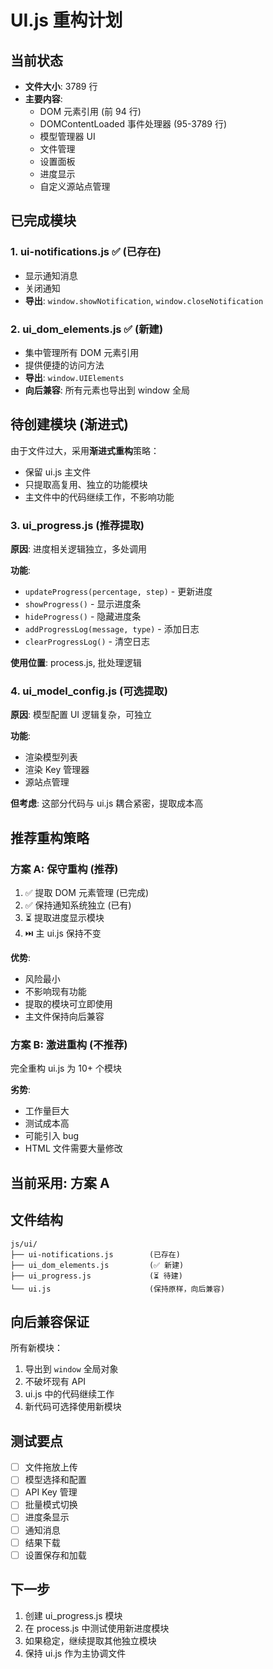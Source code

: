 # UI.js 重构计划

## 当前状态
- **文件大小**: 3789 行
- **主要内容**:
  - DOM 元素引用 (前 94 行)
  - DOMContentLoaded 事件处理器 (95-3789 行)
  - 模型管理器 UI
  - 文件管理
  - 设置面板
  - 进度显示
  - 自定义源站点管理

## 已完成模块

### 1. ui-notifications.js ✅ (已存在)
- 显示通知消息
- 关闭通知
- **导出**: `window.showNotification`, `window.closeNotification`

### 2. ui_dom_elements.js ✅ (新建)
- 集中管理所有 DOM 元素引用
- 提供便捷的访问方法
- **导出**: `window.UIElements`
- **向后兼容**: 所有元素也导出到 window 全局

## 待创建模块 (渐进式)

由于文件过大，采用**渐进式重构**策略：
- 保留 ui.js 主文件
- 只提取高复用、独立的功能模块
- 主文件中的代码继续工作，不影响功能

### 3. ui_progress.js (推荐提取)
**原因**: 进度相关逻辑独立，多处调用

**功能**:
- `updateProgress(percentage, step)` - 更新进度
- `showProgress()` - 显示进度条
- `hideProgress()` - 隐藏进度条
- `addProgressLog(message, type)` - 添加日志
- `clearProgressLog()` - 清空日志

**使用位置**: process.js, 批处理逻辑

### 4. ui_model_config.js (可选提取)
**原因**: 模型配置 UI 逻辑复杂，可独立

**功能**:
- 渲染模型列表
- 渲染 Key 管理器
- 源站点管理

**但考虑**: 这部分代码与 ui.js 耦合紧密，提取成本高

## 推荐重构策略

### 方案 A: 保守重构 (推荐)
1. ✅ 提取 DOM 元素管理 (已完成)
2. ✅ 保持通知系统独立 (已有)
3. ⏳ 提取进度显示模块
4. ⏭️ 主 ui.js 保持不变

**优势**:
- 风险最小
- 不影响现有功能
- 提取的模块可立即使用
- 主文件保持向后兼容

### 方案 B: 激进重构 (不推荐)
完全重构 ui.js 为 10+ 个模块

**劣势**:
- 工作量巨大
- 测试成本高
- 可能引入 bug
- HTML 文件需要大量修改

## 当前采用: 方案 A

## 文件结构

```
js/ui/
├── ui-notifications.js        (已存在)
├── ui_dom_elements.js         (✅ 新建)
├── ui_progress.js             (⏳ 待建)
└── ui.js                      (保持原样，向后兼容)
```

## 向后兼容保证

所有新模块：
1. 导出到 `window` 全局对象
2. 不破坏现有 API
3. ui.js 中的代码继续工作
4. 新代码可选择使用新模块

## 测试要点

- [ ] 文件拖放上传
- [ ] 模型选择和配置
- [ ] API Key 管理
- [ ] 批量模式切换
- [ ] 进度条显示
- [ ] 通知消息
- [ ] 结果下载
- [ ] 设置保存和加载

## 下一步

1. 创建 ui_progress.js 模块
2. 在 process.js 中测试使用新进度模块
3. 如果稳定，继续提取其他独立模块
4. 保持 ui.js 作为主协调文件
